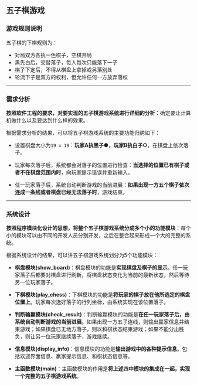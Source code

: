 ## 五子棋游戏

### 游戏规则说明

五子棋的下棋规则为：

* 对局双方各执一色棋子，空棋开局
* 黑先白后，交替落子，每人每次只能落下一子
* 棋子下定后，不得从棋盘上拿掉或另落别处
* 轮流下子是双方的权利，但允许任何一方放弃落权

***

### 需求分析

**按照软件工程的要求，对要实现的五子棋游戏系统进行详细的分析**：确定要让计算机做什么以及要达到什么样的效果。

根据需求分析的结果，可以将五子棋游戏系统的主要功能归纳如下：

* 设置棋盘大小为`19 x 19`：**玩家A执黑子●，玩家B执白子○**，在棋盘上依次落子。

* 玩家每次落子后，系统都会对落子的位置进行检查：**当选择的位置已有棋子或者不在棋盘范围内时**，向玩家提示错误并重新输入。

* 任一玩家落子后，系统自动判断游戏的当前进展：**如果出现一方五个棋子依次连成一条线或者棋盘已经无法落子时**，游戏结束。

***


### 系统设计

**按照程序模块化设计的思想，将整个五子棋游戏系统分成多个小的功能模块**：每个小的模块可以由不同的开发人员分别开发，之后在整合起来形成一个大的完整的系统。

根据系统设计的结果，可以讲五子棋游戏系统划分为5个功能模块：

* **棋盘模块(show_board)**：棋盘模块的功能是**实现棋盘及棋子的显示**。任一玩家落子后都要对棋盘进行刷新，将棋盘状态变化为当前的最新状态，然后等待另一位玩家落子。

* **下棋模块(play_chess)**：下棋模块的功能是**将玩家的棋子放在他所选定的棋盘位置上**。玩家每次选好落子的行列坐标，由系统实现在该位置落子。

* **判断输赢模块(check_result)**：判断输赢模块的功能是**在任一玩家落子后，由系统自动判断游戏的当前进展**。如果出现一方五子连线，则输出赢家信息并结束游戏；如果棋盘已无地方落子，则以和棋状态结束游戏；如果不能分出胜负，则让另一位玩家继续落子，游戏继续。

* **信息模块(display_info)**：信息模块的功能是**输出游戏中的各种提示信息**。包括欢迎界面信息、赢家提示信息、和棋状态信息等。

* **主函数模块(main)**：主函数模块的作用是**将上述四中模块的集成在一起，实现一个完整的五子棋游戏系统**。